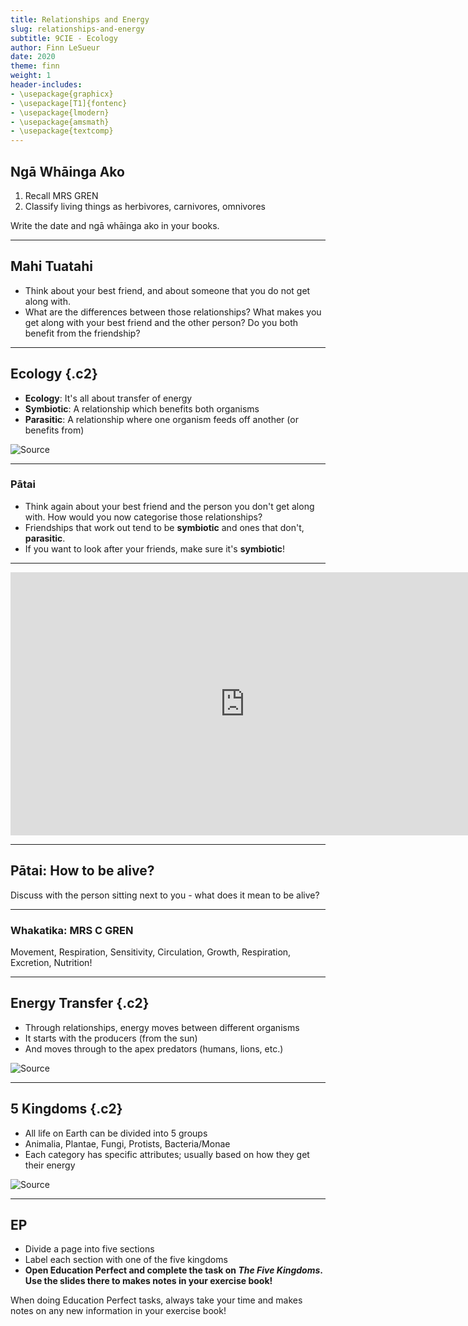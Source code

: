 ```yaml
---
title: Relationships and Energy
slug: relationships-and-energy
subtitle: 9CIE - Ecology
author: Finn LeSueur
date: 2020
theme: finn
weight: 1
header-includes:
- \usepackage{graphicx}
- \usepackage[T1]{fontenc}
- \usepackage{lmodern}
- \usepackage{amsmath}
- \usepackage{textcomp}
---
```


## Ngā Whāinga Ako

1. Recall MRS GREN
2. Classify living things as herbivores, carnivores, omnivores

<p class="instruction">Write the date and ngā whāinga ako in your books.</p>

---

## Mahi Tuatahi

- Think about your best friend, and about someone that you do not get along with.
- What are the differences between those relationships? What makes you get along with your best friend and the other person? Do you both benefit from the friendship?

---

## Ecology {.c2}

- __Ecology__: It's all about transfer of energy
- __Symbiotic__: A relationship which benefits both organisms
- __Parasitic__: A relationship where one organism feeds off another (or benefits from)

![[Source](https://wikiepedia.wordpress.com/2016/04/29/different-types-of-marketing-strategies/)](https://wikiepedia.files.wordpress.com/2016/04/relationships.jpg?w=1400)

---

### Pātai

- Think again about your best friend and the person you don't get along with. How would you now categorise those relationships?
- Friendships that work out tend to be __symbiotic__ and ones that don't, __parasitic__.
- If you want to look after your friends, make sure it's __symbiotic__!

---

<iframe width="749" height="421" src="https://www.youtube.com/embed/s9KvEg102Tc" frameborder="0" allow="accelerometer; autoplay; clipboard-write; encrypted-media; gyroscope; picture-in-picture" allowfullscreen></iframe>

---

## Pātai: How to be alive?

Discuss with the person sitting next to you - what does it mean to be alive?

---

### Whakatika: MRS C GREN

Movement, Respiration, Sensitivity, Circulation, Growth, Respiration, Excretion, Nutrition!

---

## Energy Transfer {.c2}

- Through relationships, energy moves between different organisms
- It starts with the producers (from the sun)
- And moves through to the apex predators (humans, lions, etc.)

![[Source](https://en.wikipedia.org/wiki/Ecological_pyramid)](https://upload.wikimedia.org/wikipedia/commons/thumb/d/d4/Ecological_Pyramid.png/720px-Ecological_Pyramid.png)

---

## 5 Kingdoms {.c2}

- All life on Earth can be divided into 5 groups
- Animalia, Plantae, Fungi, Protists, Bacteria/Monae
- Each category has specific attributes; usually based on how they get their energy

![[Source](http://www.oum.ox.ac.uk/thezone/animals/animalid/kingdom.htm)](https://www.oum.ox.ac.uk/thezone/animals/animalid/images/kingdoms.gif)

---

## EP

- Divide a page into five sections
- Label each section with one of the five kingdoms
- __Open Education Perfect and complete the task on _The Five Kingdoms_. Use the slides there to makes notes in your exercise book!__

<p class="instruction">When doing Education Perfect tasks, always take your time and makes notes on any new information in your exercise book! </p>

